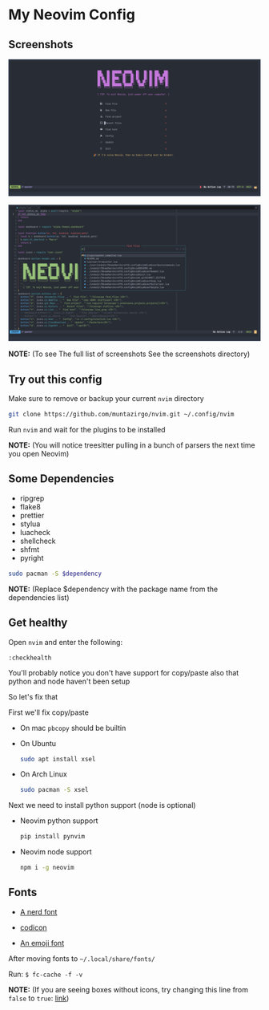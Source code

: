 # My Neovim Config

## Screenshots

![neovim screenshot](https://github.com/muntazirgo/nvim/blob/master/screenshots/Screenshot_2022-09-19-12-05-08_1920x1080.png)

![neovim screenshot](https://github.com/muntazirgo/nvim/blob/master/screenshots/Screenshot_2022-09-19-12-07-00_1920x1080.png)

**NOTE:** (To see The full list of screenshots See the screenshots directory)
## Try out this config

Make sure to remove or backup your current `nvim` directory

```sh
git clone https://github.com/muntazirgo/nvim.git ~/.config/nvim
```

Run `nvim` and wait for the plugins to be installed

**NOTE:** (You will notice treesitter pulling in a bunch of parsers the next time you open Neovim)

## Some Dependencies

- ripgrep
- flake8
- prettier
- stylua
- luacheck
- shellcheck
- shfmt
- pyright

```sh
sudo pacman -S $dependency
```
**NOTE:** (Replace $dependency with the package name from the dependencies list)

## Get healthy

Open `nvim` and enter the following:

```
:checkhealth
```

You'll probably notice you don't have support for copy/paste also that python and node haven't been setup

So let's fix that

First we'll fix copy/paste

- On mac `pbcopy` should be builtin

- On Ubuntu

  ```sh
  sudo apt install xsel
  ```

- On Arch Linux

  ```sh
  sudo pacman -S xsel
  ```

Next we need to install python support (node is optional)

- Neovim python support

  ```sh
  pip install pynvim
  ```

- Neovim node support

  ```sh
  npm i -g neovim
  ```

## Fonts

- [A nerd font](https://github.com/ryanoasis/nerd-fonts)

- [codicon](https://github.com/microsoft/vscode-codicons/raw/main/dist/codicon.ttf)
- [An emoji font](https://github.com/googlefonts/noto-emoji/blob/main/fonts/NotoColorEmoji.ttf)

After moving fonts to `~/.local/share/fonts/`

Run: `$ fc-cache -f -v`

**NOTE:** (If you are seeing boxes without icons, try changing this line from `false` to `true`: [link](https://github.com/ChristianChiarulli/nvim/blob/ac41efa237caf3a498077df19a3f31ca4b35caf3/lua/user/icons.lua#L5))
